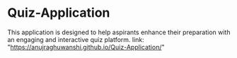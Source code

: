# Quiz-Application
This application is designed to help aspirants enhance their preparation with an engaging and interactive quiz platform.
link: "https://anujraghuwanshi.github.io/Quiz-Application/"
